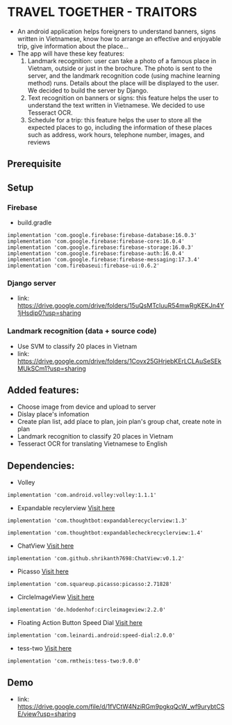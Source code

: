 # TRAVEL TOGETHER - TRAITORS
- An android application helps foreigners to understand banners, signs written in Vietnamese, know how to arrange an effective and enjoyable trip, give information about the place...
- The app will have these key features:
  1) Landmark recognition: user can take a photo of a famous place in Vietnam, outside or just in the brochure. The photo is sent to the server, and the landmark recognition code (using machine learning method) runs. Details about the place will be displayed to the user.    We decided to build the server by Django.
  2) Text recognition on banners or signs: this feature helps the user to understand the text written in Vietnamese. We decided to use Tesseract OCR.
  3) Schedule for a trip: this feature helps the user to store all the expected places to go, including the information of these places such as address, work hours, telephone number, images, and reviews

## Prerequisite

## Setup

### Firebase

- build.gradle
```
implementation 'com.google.firebase:firebase-database:16.0.3'
implementation 'com.google.firebase:firebase-core:16.0.4'
implementation 'com.google.firebase:firebase-storage:16.0.3'
implementation 'com.google.firebase:firebase-auth:16.0.4'
implementation 'com.google.firebase:firebase-messaging:17.3.4'
implementation 'com.firebaseui:firebase-ui:0.6.2'
 ```
 
### Django server
- link: https://drive.google.com/drive/folders/15uQsMTcluuR54mwRgKEKJn4Y1jHsdip0?usp=sharing

### Landmark recognition (data + source code)
- Use SVM to classify 20 places in Vietnam
- link: https://drive.google.com/drive/folders/1Covx25GHrjebKErLCLAuSeSEkMUkSCm1?usp=sharing 

## Added features:  
- Choose image from device and upload to server
- Dislay place's infomation
- Create plan list, add place to plan, join plan's group chat, create note in plan
- Landmark recognition to classify 20 places in Vietnam
- Tesseract OCR for translating Vietnamese to English

## Dependencies:  
- Volley  
```
implementation 'com.android.volley:volley:1.1.1'
```
  
- Expandable recylerview
[Visit here](https://github.com/thoughtbot/expandable-recycler-view)  
```
implementation 'com.thoughtbot:expandablerecyclerview:1.3'
```
```
implementation 'com.thoughtbot:expandablecheckrecyclerview:1.4'
```

- ChatView
[Visit here](https://github.com/shrikanth7698/ChatView)
```
implementation 'com.github.shrikanth7698:ChatView:v0.1.2'
```

- Picasso
[Visit here](https://github.com/square/picasso)
```
implementation 'com.squareup.picasso:picasso:2.71828'
```

- CircleImageView
[Visit here](https://github.com/hdodenhof/CircleImageView)
```
implementation 'de.hdodenhof:circleimageview:2.2.0'
```

- Floating Action Button Speed Dial
[Visit here](https://github.com/leinardi/FloatingActionButtonSpeedDial)
```
implementation 'com.leinardi.android:speed-dial:2.0.0'
```

- tess-two
[Visit here](https://github.com/rmtheis/tess-two)
```
implementation 'com.rmtheis:tess-two:9.0.0'
```

## Demo
- link: https://drive.google.com/file/d/1fVCtW4NziRGm9pgkqQcW_wf9urybtCSE/view?usp=sharing
